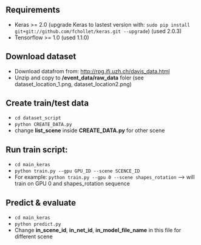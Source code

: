 ## Requirements
- Keras >= 2.0 (upgrade Keras to lastest version with: `sudo pip install git+git://github.com/fchollet/keras.git --upgrade`) (used 2.0.3)
- Tensorflow >= 1.0 (used 1.1.0)

## Download dataset
- Download datafrom from: http://rpg.ifi.uzh.ch/davis_data.html 
- Unzip and copy to **/event_data/raw_data** foler (see dataset_location_1.png, dataset_location2.png)

## Create train/test data
- `cd dataset_script`
- `python CREATE_DATA.py`
- change **list_scene** inside **CREATE_DATA.py** for other scene

## Run train script:
- `cd main_keras`
- `python train.py --gpu GPU_ID --scene SCENCE_ID` 
- For example: `python train.py --gpu 0 --scene shapes_rotation`     --> will train on GPU 0 and shapes_rotation sequence

## Predict & evaluate
- `cd main_keras`
- `python predict.py`
- Change **in_scene_id**, **in_net_id**, **in_model_file_name** in this file for different scene
